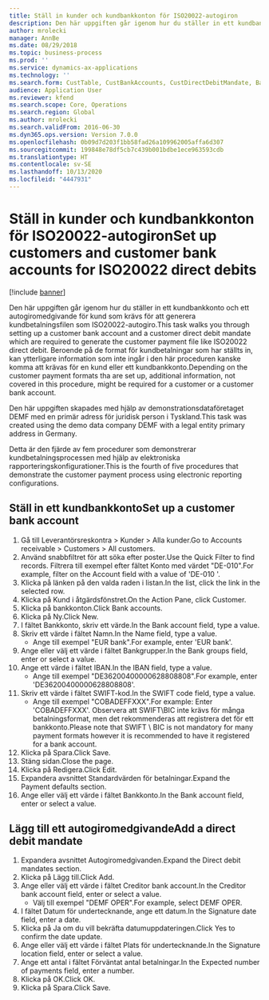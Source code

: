 ```yaml
---
title: Ställ in kunder och kundbankkonton för ISO20022-autogiron
description: Den här uppgiften går igenom hur du ställer in ett kundbankkonto och ett autogiromedgivande för kund som krävs för att generera kundbetalningsfilen som ISO20022-autogiro.
author: mrolecki
manager: AnnBe
ms.date: 08/29/2018
ms.topic: business-process
ms.prod: ''
ms.service: dynamics-ax-applications
ms.technology: ''
ms.search.form: CustTable, CustBankAccounts, CustDirectDebitMandate, BankAccountTableLookUp,  LogisticsAddressCityLookup
audience: Application User
ms.reviewer: kfend
ms.search.scope: Core, Operations
ms.search.region: Global
ms.author: mrolecki
ms.search.validFrom: 2016-06-30
ms.dyn365.ops.version: Version 7.0.0
ms.openlocfilehash: 0b09d7d203f1bb58fad26a109962005affa6d307
ms.sourcegitcommit: 199848e78df5cb7c439b001bdbe1ece963593cdb
ms.translationtype: HT
ms.contentlocale: sv-SE
ms.lasthandoff: 10/13/2020
ms.locfileid: "4447931"
---
```

# <a name="set-up-customers-and-customer-bank-accounts-for-iso20022-direct-debits"></a><span data-ttu-id="d49ff-103">Ställ in kunder och kundbankkonton för ISO20022-autogiron</span><span class="sxs-lookup"><span data-stu-id="d49ff-103">Set up customers and customer bank accounts for ISO20022 direct debits</span></span>

[!include [banner](../../includes/banner.md)]

<span data-ttu-id="d49ff-104">Den här uppgiften går igenom hur du ställer in ett kundbankkonto och ett autogiromedgivande för kund som krävs för att generera kundbetalningsfilen som ISO20022-autogiro.</span><span class="sxs-lookup"><span data-stu-id="d49ff-104">This task walks you through setting up a customer bank account and a customer direct debit mandate which are required to generate the customer payment file like ISO20022 direct debit.</span></span> <span data-ttu-id="d49ff-105">Beroende på de format för kundbetalningar som har ställts in, kan ytterligare information som inte ingår i den här proceduren kanske komma att krävas för en kund eller ett kundbankkonto.</span><span class="sxs-lookup"><span data-stu-id="d49ff-105">Depending on the customer payment formats tha are set up, additional information, not covered in this procedure, might be required for a customer or a customer bank account.</span></span> 

<span data-ttu-id="d49ff-106">Den här uppgiften skapades med hjälp av demonstrationsdataföretaget DEMF med en primär adress för juridisk person i Tyskland.</span><span class="sxs-lookup"><span data-stu-id="d49ff-106">This task was created using the demo data company DEMF with a legal entity primary address in Germany.</span></span>



<span data-ttu-id="d49ff-107">Detta är den fjärde av fem procedurer som demonstrerar kundbetalningsprocessen med hjälp av elektroniska rapporteringskonfigurationer.</span><span class="sxs-lookup"><span data-stu-id="d49ff-107">This is the fourth of five procedures that demonstrate the customer payment process using electronic reporting configurations.</span></span>


## <a name="set-up-a-customer-bank-account"></a><span data-ttu-id="d49ff-108">Ställ in ett kundbankkonto</span><span class="sxs-lookup"><span data-stu-id="d49ff-108">Set up a customer bank account</span></span>
1. <span data-ttu-id="d49ff-109">Gå till Leverantörsreskontra > Kunder > Alla kunder.</span><span class="sxs-lookup"><span data-stu-id="d49ff-109">Go to Accounts receivable > Customers > All customers.</span></span>
2. <span data-ttu-id="d49ff-110">Använd snabbfiltret för att söka efter poster.</span><span class="sxs-lookup"><span data-stu-id="d49ff-110">Use the Quick Filter to find records.</span></span> <span data-ttu-id="d49ff-111">Filtrera till exempel efter fältet Konto med värdet "DE-010".</span><span class="sxs-lookup"><span data-stu-id="d49ff-111">For example, filter on the Account field with a value of 'DE-010 '.</span></span>
3. <span data-ttu-id="d49ff-112">Klicka på länken på den valda raden i listan.</span><span class="sxs-lookup"><span data-stu-id="d49ff-112">In the list, click the link in the selected row.</span></span>
4. <span data-ttu-id="d49ff-113">Klicka på Kund i åtgärdsfönstret.</span><span class="sxs-lookup"><span data-stu-id="d49ff-113">On the Action Pane, click Customer.</span></span>
5. <span data-ttu-id="d49ff-114">Klicka på bankkonton.</span><span class="sxs-lookup"><span data-stu-id="d49ff-114">Click Bank accounts.</span></span>
6. <span data-ttu-id="d49ff-115">Klicka på Ny.</span><span class="sxs-lookup"><span data-stu-id="d49ff-115">Click New.</span></span>
7. <span data-ttu-id="d49ff-116">I fältet Bankkonto, skriv ett värde.</span><span class="sxs-lookup"><span data-stu-id="d49ff-116">In the Bank account field, type a value.</span></span>
8. <span data-ttu-id="d49ff-117">Skriv ett värde i fältet Namn.</span><span class="sxs-lookup"><span data-stu-id="d49ff-117">In the Name field, type a value.</span></span>
    * <span data-ttu-id="d49ff-118">Ange till exempel "EUR bank".</span><span class="sxs-lookup"><span data-stu-id="d49ff-118">For example, enter 'EUR bank'.</span></span>  
9. <span data-ttu-id="d49ff-119">Ange eller välj ett värde i fältet Bankgrupper.</span><span class="sxs-lookup"><span data-stu-id="d49ff-119">In the Bank groups field, enter or select a value.</span></span>
10. <span data-ttu-id="d49ff-120">Ange ett värde i fältet IBAN.</span><span class="sxs-lookup"><span data-stu-id="d49ff-120">In the IBAN field, type a value.</span></span>
    * <span data-ttu-id="d49ff-121">Ange till exempel "DE36200400000628808808".</span><span class="sxs-lookup"><span data-stu-id="d49ff-121">For example, enter 'DE36200400000628808808'.</span></span>  
11. <span data-ttu-id="d49ff-122">Skriv ett värde i fältet SWIFT-kod.</span><span class="sxs-lookup"><span data-stu-id="d49ff-122">In the SWIFT code field, type a value.</span></span>
    * <span data-ttu-id="d49ff-123">Ange till exempel "COBADEFFXXX".</span><span class="sxs-lookup"><span data-stu-id="d49ff-123">For example: Enter 'COBADEFFXXX'.</span></span>  <span data-ttu-id="d49ff-124">Observera att SWIFT\BIC inte krävs för många betalningsformat, men det rekommenderas att registrera det för ett bankkonto.</span><span class="sxs-lookup"><span data-stu-id="d49ff-124">Please note that SWIFT \ BIC is not mandatory for many payment formats however it is recommended to have it registered for a bank account.</span></span>  
12. <span data-ttu-id="d49ff-125">Klicka på Spara.</span><span class="sxs-lookup"><span data-stu-id="d49ff-125">Click Save.</span></span>
13. <span data-ttu-id="d49ff-126">Stäng sidan.</span><span class="sxs-lookup"><span data-stu-id="d49ff-126">Close the page.</span></span>
14. <span data-ttu-id="d49ff-127">Klicka på Redigera.</span><span class="sxs-lookup"><span data-stu-id="d49ff-127">Click Edit.</span></span>
15. <span data-ttu-id="d49ff-128">Expandera avsnittet Standardvärden för betalningar.</span><span class="sxs-lookup"><span data-stu-id="d49ff-128">Expand the Payment defaults section.</span></span>
16. <span data-ttu-id="d49ff-129">Ange eller välj ett värde i fältet Bankkonto.</span><span class="sxs-lookup"><span data-stu-id="d49ff-129">In the Bank account field, enter or select a value.</span></span>

## <a name="add-a-direct-debit-mandate"></a><span data-ttu-id="d49ff-130">Lägg till ett autogiromedgivande</span><span class="sxs-lookup"><span data-stu-id="d49ff-130">Add a direct debit mandate</span></span>
1. <span data-ttu-id="d49ff-131">Expandera avsnittet Autogiromedgivanden.</span><span class="sxs-lookup"><span data-stu-id="d49ff-131">Expand the Direct debit mandates section.</span></span>
2. <span data-ttu-id="d49ff-132">Klicka på Lägg till.</span><span class="sxs-lookup"><span data-stu-id="d49ff-132">Click Add.</span></span>
3. <span data-ttu-id="d49ff-133">Ange eller välj ett värde i fältet Creditor bank account.</span><span class="sxs-lookup"><span data-stu-id="d49ff-133">In the Creditor bank account field, enter or select a value.</span></span>
    * <span data-ttu-id="d49ff-134">Välj till exempel "DEMF OPER".</span><span class="sxs-lookup"><span data-stu-id="d49ff-134">For example, select DEMF OPER.</span></span>  
4. <span data-ttu-id="d49ff-135">I fältet Datum för undertecknande, ange ett datum.</span><span class="sxs-lookup"><span data-stu-id="d49ff-135">In the Signature date field, enter a date.</span></span>
5. <span data-ttu-id="d49ff-136">Klicka på Ja om du vill bekräfta datumuppdateringen.</span><span class="sxs-lookup"><span data-stu-id="d49ff-136">Click Yes to confirm the date update.</span></span>
6. <span data-ttu-id="d49ff-137">Ange eller välj ett värde i fältet Plats för undertecknande.</span><span class="sxs-lookup"><span data-stu-id="d49ff-137">In the Signature location field, enter or select a value.</span></span>
7. <span data-ttu-id="d49ff-138">Ange ett antal i fältet Förväntat antal betalningar.</span><span class="sxs-lookup"><span data-stu-id="d49ff-138">In the Expected number of payments field, enter a number.</span></span>
8. <span data-ttu-id="d49ff-139">Klicka på OK.</span><span class="sxs-lookup"><span data-stu-id="d49ff-139">Click OK.</span></span>
9. <span data-ttu-id="d49ff-140">Klicka på Spara.</span><span class="sxs-lookup"><span data-stu-id="d49ff-140">Click Save.</span></span>

